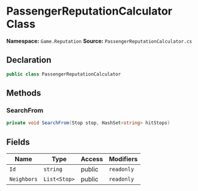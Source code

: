 # PassengerReputationCalculator Class

**Namespace:** `Game.Reputation`
**Source:** `PassengerReputationCalculator.cs`

## Declaration

```csharp
public class PassengerReputationCalculator
```

## Methods

### SearchFrom

```csharp
private void SearchFrom(Stop stop, HashSet<string> hitStops)
```

## Fields

| Name | Type | Access | Modifiers |
|------|------|--------|-----------|
| `Id` | `string` | public | `readonly` |
| `Neighbors` | `List<Stop>` | public | `readonly` |

